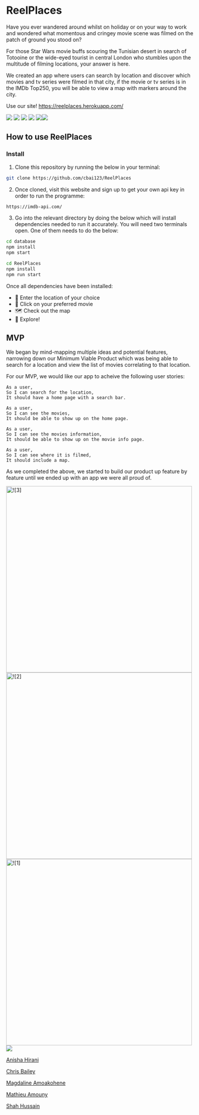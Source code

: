 # ReelPlaces

Have you ever wandered around whilst on holiday or on your way to work and wondered what momentous and cringey movie scene was filmed on the patch of ground you stood on? 

For those Star Wars movie buffs scouring the Tunisian desert in search of Totooine or the wide-eyed tourist in central London who stumbles upon the multitude of filming locations, your answer is here.

We created an app where users can search by location and discover which movies and tv series were filmed in that city, if the movie or tv series is in the IMDb Top250, you will be able to view a map with markers around the city.

Use our site! https://reelplaces.herokuapp.com/

<img src="https://img.shields.io/badge/Jest-323330?style=for-the-badge&logo=Jest&logoColor=white"> <img src="https://img.shields.io/badge/JavaScript-F7DF1E?style=for-the-badge&logo=javascript&logoColor=black"> <img src="https://img.shields.io/badge/Node.js-43853D?style=for-the-badge&logo=node.js&logoColor=white"> <img src="https://img.shields.io/badge/Express.js-404D59?style=for-the-badge"> <img src="https://img.shields.io/badge/MongoDB-4EA94B?style=for-the-badge&logo=mongodb&logoColor=white"><img src="https://img.shields.io/badge/react_native-%2320232a.svg?style=for-the-badge&logo=react&logoColor=%2361DAFB"> 

## How to use ReelPlaces
### Install 
1. Clone this repository by running the below in your terminal:
```bash
git clone https://github.com/cbai123/ReelPlaces
```

2. Once cloned, visit this website and sign up to get your own api key in order to run the programme:
```bash
https://imdb-api.com/
```

3. Go into the relevant directory by doing the below which will install dependencies needed to run it accurately. You will need two terminals open. One of them needs to do the below:
```bash
cd database
npm install
npm start
```
```bash
cd ReelPlaces 
npm install 
npm run start
```
Once all dependencies have been installed:
- :mag_right:  Enter the location of your choice 
- :movie_camera:  Click on your preferred movie 
- :world_map:  Check out the map 
- :round_pushpin:  Explore!

## MVP
We began by mind-mapping multiple ideas and potential features, narrowing down our Minimum Viable Product which was being able to search for a location and view the list of movies correlating to that location.

For our MVP, we would like our app to acheive the following user stories:

```
As a user,
So I can search for the location, 
It should have a home page with a search bar.  
```
```
As a user,
So I can see the movies,
It should be able to show up on the home page.
```
```
As a user,
So I can see the movies information,
It should be able to show up on the movie info page.
```
```
As a user,
So I can see where it is filmed,
It should include a map.
```

As we completed the above, we started to build our product up feature by feature until we ended up with an app we were all proud of.

<img width="500" alt="![3]" src="https://user-images.githubusercontent.com/106664404/219508145-4ebb8f9d-01c4-4f79-ac1d-ec05fb8f44d2.jpeg">
<img width="500" alt="![2]" src="https://user-images.githubusercontent.com/106664404/219508164-b3674065-a0e6-4d45-beed-b3fee998e6b3.jpeg">
<img width="500" alt="![1]" src="https://user-images.githubusercontent.com/106664404/219508178-caf3b388-bf8a-4625-aab8-b46069a34069.jpeg">


<img src="https://img.shields.io/badge/built%20by-developers-blueviolet"/>

[Anisha Hirani](https://github.com/anisha-11) 

[Chris Bailey](https://github.com/cbai123) 

[Magdaline Amoakohene](https://github.com/Magdaline1) 

[Mathieu Amouny](https://github.com/m-codes)

[Shah Hussain](https://github.com/shussain894) 
